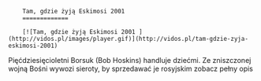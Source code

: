 
        Tam, gdzie żyją Eskimosi 2001 
        =============
        
        [![Tam, gdzie żyją Eskimosi 2001 ](http://vidos.pl/images/player.gif)](http://vidos.pl/tam-gdzie-zyja-eskimosi-2001)
        
        
 Pięćdziesięcioletni Borsuk (Bob Hoskins) handluje dziećmi. Ze zniszczonej wojną Bośni wywozi sieroty, by sprzedawać je rosyjskim zobacz pełny opis
    